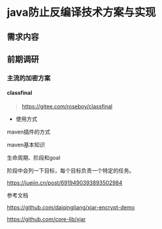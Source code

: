 # java防止反编译技术方案与实现

## 需求内容


## 前期调研

### 主流的加密方案

#### classfinal

> https://gitee.com/roseboy/classfinal

- 使用方式

maven插件的方式

maven基本知识

生命周期、阶段和goal


阶段中会列一下目标，每个目标负责一个特定的任务。


https://juejin.cn/post/6919490393893502984


参考文档

https://github.com/daiqingliang/xjar-encrypt-demo

https://github.com/core-lib/xjar
